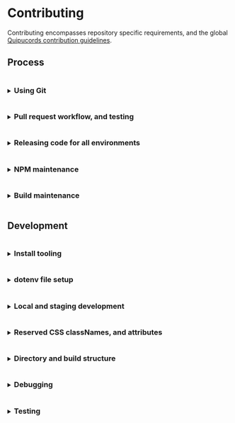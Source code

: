 # Contributing
Contributing encompasses repository specific requirements, and the global [Quipucords contribution guidelines](https://github.com/quipucords/quipucords/blob/main/CONTRIBUTING.md).

## Process
<details>
<summary><h3 style="display: inline-block">Using Git</h3></summary>

Quipucords-UI makes use of
- GitHub's fork and pull workflow.
- A linear commit process and rebasing.

> Instead of relying on GitHub merge commits and squashing, we recommend breaking down changes into smaller, independent commits.

> Working directly on the main repository is discouraged.

#### Branch syncing
Linear commit history for Quipucords-UI makes syncing concise
- `dev` is always rebased from `main`
  - typically after a release
  - or in prep for a fast-forward of `main`
- `main` is fast-forwarded from `dev`
  - typically when commits are prepared for release

</details>

<details>
<summary><h3 style="display: inline-block">Pull request workflow, and testing</h3></summary>

All development work should be handled through GitHub's fork and pull workflow.

#### Setting up a pull request
When multiple developers are contributing features, development pull requests (PRs) should be opened against the `dev` branch. PRs directly to `main` are discouraged,
Exceptions are allowed, but it is important to ensure that updates to the `main` branch are also rebased against the `dev` branch.

> If your pull request work contains any of the following warning signs
>  - out of sync commits (is not rebased against the `base branch`)
>  - poorly structured commits and messages
>  - any one commit relies on other commits to work at all, in the same pull request
>  - dramatic file restructures that attempt complex behavior
>  - missing, relaxed, or removed unit tests
>  - dramatic unit test snapshot updates
>  - affects any file not directly associated with the issue being resolved
>  - affects "many" files
>
> You may be encouraged to restructure your commits to help in review.

#### Pull request commits, messaging

Your pull request should contain Git commit messaging that follows the use of [conventional commit types](https://www.conventionalcommits.org/)
to provide consistent history and help generate [CHANGELOG.md](./CHANGELOG.md) updates.

Commit messages follow three basic guidelines
- No more than `65` characters for the first line
- If your pull request has more than a single commit you should include the pull request number in your message using the below format. This additional copy is not counted towards the `65` character limit.
  ```
  [message] (#1234)
  ```

  You can also include the pull request number on a single commit, but
  GitHub will automatically apply the pull request number when the
  `squash` button is used on a pull request.

- Commit message formats follow the structure
  ```
  <type>(<scope>): <issue number><description>
  ```
  Where
  - Type = the type of work the commit resolves.
    - Basic types include `feat` (feature), `fix`, `chore`, `build`.
    - See [conventional commit types](https://www.conventionalcommits.org/) for additional types.
  - Scope = **optional** area of code affected.
    - Can be a directory or filenames
    - Does not have to encompass all file names affected
  - Issue number = the Jira issue number
    - Currently, the prefix `dis-[issue number]` can be used in place of `discovery-[issue number]`
  - Description = what the commit work encompasses

  Example
  ```
  feat(scans): dis-123 activate foo against bar
  ```
> Not all commits need an issue number. But it is encouraged you attempt to associate
> a commit with an issue for tracking. In a scenario where no issue is available
> exceptions can be made for `fix`, `chore`, and `build`.

#### Pull request test failures
Creating a pull request activates the following checks through GitHub actions.
- Commit message linting, see [commit_lint.yml](./.github/workflows/commit_lint.yml)
- Pull request code linting, unit tests and repo-level integration tests, see [integration.yml](./.github/workflows/integration.yml)

For additional information on failures for
- Commit messages, see [Pull request commits, messaging](#pull-request-commits-messaging)
- Code documentation, see [Updating code documentation]()
- Pull request code, see [Updating unit tests during development]()

> To resolve failures for any GitHub actions make sure you first review the results of the test by
clicking the `checks` tab on the related pull request.

> Caching for GitHub actions and NPM packages is active. This caching allows subsequent pull request
> updates to avoid reinstalling yarn dependencies.
>
> Occasionally test failures can occur after recent NPM package updates either in the pull request
> itself or in a prior commit to the pull request. The most common reason for this failure presents when
> a NPM package has changed its support for different versions of NodeJS and those packages are updated
> in the `dev` branch.
>
> If test failures are happening shortly after a NPM package update you may need to clear the
> GitHub actions cache and restart the related tests.

</details>

<details>
<summary><h3 style="display: inline-block">Releasing code for all environments</h3></summary>

quipucords-ui uses GitHub releases, and our GitHub automation automatically builds and attaches artifacts to a release once its tag is created. See [integration.yml](https://github.com/quipucords/quipucords-ui/blob/main/.github/workflows/integration.yml) for implementation details and [Build workflow](https://github.com/quipucords/quipucords-ui/actions/workflows/integration.yml?query=event%3Apush) for the history of workflow runs.

#### Release artifacts
To create a new release, use `yarn` to update version details, and open a PR to merge those changes to `main` using the following process.

1. Within the repo, confirm you're on a new branch from the latest `main`, and use `yarn` to update the version:
   ```
   git checkout main && git pull  # to ensure you have the latest changes
   git checkout -b your-release-branch-name  # please use an appropriate branch name here
   yarn  # to ensure that packages are installed
   yarn release --dry-run  # to review the changes before committing them
   yarn release  # to generate and commit the changes
   ```

   > If you disagree with automatic generated version number, you may override it with the > optional `--override` argument:
   > ```
   > yarn release --override X.X.X
   > ```
2. Confirm you now have a release commit with the format `chore(release): X.X.X` that includes changes to:
   - [`package.json`](./package.json)
   - [`CHANGELOG.md`](./CHANGELOG.md)

   If there are issues with the file updates, please squash or amend any fixes into the single `chore(release): X.X.X` commit.
3. Push the **SINGLE** commit to a new branch on the remote GitHub origin:
   ```
   git push --set-upstream origin your-release-branch-name
   ```
4. Open a PR in GitHub for your branch to merge into `main`. Get approvals, and merge.
5. Using the [GitHub releases page](https://github.com/RedHatInsights/quipucords-ui/releases):
   1. Draft a new release from `main`, and confirm it references your latest `chore(release): X.X.X` commit hash.
   2. Create the new tag using the **SAME** semver version created by the release commit, i.e. `X.X.X`.

   > To avoid issues with inconsistent tags, please use the GitHub releases interface.
   > Do not manually create release tags using `git`.

</details>

<details>
<summary><h3 style="display: inline-block">NPM maintenance</h3></summary>

#### Cycle for updating NPMs
Our schedule for updating NPMs
- dependabot running once a month on low level packages that require only testing confirmation to pass
- 1x a month: running our aggregated dependency update script for all low level packages that require only testing confirmation
  - `$ yarn build:deps`
- 1x a month: running updates on NPMs that require additional visual confirmation, this includes...
  - dependency-name: "@patternfly/*"

#### Process for updating NPMs
To update packages in bulk there are 2 pre-defined paths, "basic" and "core".

> It is **highly discouraged** that you rely on updating the `yarn.lock` file only. This creates long-term issues when NPM references in `package.json` potentially require specific
> dependencies, or have built around specific package functionality that could be inadvertently altered by updating a dependencies' dependency. Update `package.json` packages instead.
>
> To review where a NPM package resource parent in `package.json` is... within the repo context run `$ npm ls [package name]`. This can help provide you with a dependency tree of resources in `package.json` that should
> be updated.

##### Basic NPM updates

1. Clone the repository locally, or bring your fork up-to-date with the development branch. [Make sure development tooling is installed](#install-tooling).
1. Open a terminal instance in the repository context and run
    ```
    $ yarn build:deps
    ```
   This will cycle through ALL basic NPM dependencies, running both unit tests, build and local integration checks. If
   any errors are throw the package update is skipped.
1. After the updates have completed **YOU MUST VISUALLY CONFIRM** the updates were successful by running both local development start scripts.
   - Visually confirm that local development still functions and can be navigated with...
      1. Start VPN, and make sure Docker/Podman is running.
      1. Run
         ```
         $ yarn start
         ```
   - Visually confirm that staging development still functions and can be navigated with...
      1. Start VPN, and make sure Docker/Podman is running.
      1. Run
         ```
         $ yarn start:stage
         ```
1. After you've confirmed everything is functioning correctly, check and commit the related changes to `package.json` and `yarn.lock`, then open a pull request towards the development branch.
> If any part of the "basic path" process fails you'll need to figure out which NPM is the offender and remove it from the update. OR resolve to fix the issue
> since future updates will be affected by skipping any package update.
> A `dependency-update-log.txt" file is generated in the root of the repository after each run of `$ yarn build:deps` this should contain a listing of the skipped packages.

##### Core NPM updates
1. Clone the repository locally, or bring your fork up-to-date with the development branch. [Make sure development tooling is installed](#install-tooling).
1. Open a terminal instance in the repository context and run
    ```
    $ yarn build:deps-core
    ```
   This will cycle through ALL core NPM dependencies, running both unit tests, build and local integration checks. If
   any errors are throw the package update is skipped.
1. After the updates have completed **YOU MUST VISUALLY CONFIRM** the updates were successful by running both local development start scripts.
   - Visually confirm that local development still functions and can be navigated with...
      1. Start VPN, and make sure Docker/Podman is running.
      1. Run
         ```
         $ yarn start
         ```
  - Visually confirm that staging development still functions and can be navigated with...
     1. Start VPN, and make sure Docker/Podman is running.
     1. Run
        ```
        $ yarn start:stage
        ```
1. After you've confirmed everything is functioning correctly, check and commit the related changes to `package.json` and `yarn.lock`, then open a pull request towards the development branch.
> If any part of the "core path" process fails you'll need to figure out which NPM is the offender and remove it from the update. OR resolve to fix the issue
> since future updates will be affected by skipping potentially any package update.
> A `dependency-update-log.txt" file is generated in the root of the repository after each run of `$ yarn build:deps-core` this should contain a listing of the skipped packages.

##### Manual NPM updates
This is the slowest part of package updates. If any packages are skipped during the "basic" and "core" automation runs. Those packages will need to be updated manually.
1. Clone the repository locally, or bring your fork up-to-date, with the development branch. [Make sure development tooling is installed](#install-tooling).
1. Remove/delete the `node_modules` directory (there may be differences between branches that create package alterations)
1. Run
   ```
   $ yarn
   ```
   To re-install the baseline packages.
1. Start working your way down the list of `dependencies` and `devDependencies` in [`package.json`](./package.json). It is normal to start on the `dev-dependencies` since the related NPMs support build process. Build process updates, short of a semver major/minor, generally do not break the application.
   > Some text editors fill in the next available NPM package version when you go to modify the package version. If this isn't available you can always use [NPM directly](https://www.npmjs.com/)... start searching =).
1. After each package version update in [`package.json`](./package.json) you'll run the follow scripts
   - `$ yarn test`, if it fails you'll need to run `$ yarn test:dev` and update the related tests
   - `$ yarn build`, if it fails you'll need to run `$ yarn test:integration-dev` and update the related tests
   - Make sure Docker/Podman is running, then type `$ yarn start`. Confirm that staging run is still accessible and that no design alterations have happened. Fix accordingly.
   - Make sure Docker/Podman is running, then type `$ yarn start:stage`. Confirm that staging run is still accessible and that no design alterations have happened. Fix accordingly.
1. If the package is now working commit the change and move on to the next package.
   - If the package fails, or you want to skip the update, take the minimally easy path and remove/delete `node_modules` then rollback `yarn.lock` **BEFORE** you run the next package update.
> There are alternatives to resetting `node_modules`, we're providing the most direct path.
>
> Not updating a package is not the end-of-the-world. A package is not going to randomly break because you haven't updated to the latest version.

> Security warnings on NPM packages should be reviewed on a "per-alert basis" since **they generally do not make a distinction between build resources and what is within the applications compiled output**. Blindly following a security
> update recommendation is not always the optimal path.

</details>

<details>
<summary><h3 style="display: inline-block">Build maintenance</h3></summary>

- Webpack configuration. The build uses configuration combined with NPM scripts found in [`package.json`](./package.json).
  - Webpack build files
    - [`./config`](./config)
    - [`./scripts/post.sh`](./scripts/post.sh)
    - [`./scripts/pre.sh`](./scripts/pre.sh)
- GitHub Actions
  - Action files
    - [`./.github/workflows`](.github/workflows)
  - Related script files
    - [`./.scripts/actions.commit.js`](./scripts/actions.commit.js)
</details>

## Development
<details>
<summary><h3 style="display: inline-block">Install tooling</h3></summary>

Before developing you'll need to install:
* [NodeJS and NPM](https://nodejs.org/)
* [Docker](https://docs.docker.com/desktop/)
  * Alternatively, you can try [Podman](https://github.com/containers/podman). [Homebrew](https://brew.sh/) can be used for the install `$ brew install podman`
* And [Yarn](https://yarnpkg.com)

#### OS support
The tooling for Quipucords-UI is `Mac OS` centered.

While some aspects of the tooling have been expanded for Linux there may still be issues. It is encouraged that OS tooling
changes are contributed back while maintaining existing `Mac OS` functionality.

If you are unable to test additional OS support it is imperative that code reviews take place before integrating/merging build changes.

#### NodeJS and NPM
The Quipucords-UI build attempts to align to the current NodeJS LTS version. It is possible to test future versions of NodeJS LTS. See CI Testing for more detail.

#### Docker and Mac
Setting [Docker](https://docs.docker.com/desktop/) up on a Mac? Install the appropriate package. Confirm everything installed correctly by trying these steps.
1. In a terminal instance run
   ```
   $ docker run hello-world
   ```

Reference the Docker documentation for additional installation help.

#### Docker and Linux
Setting Docker up on a Linux machine may include additional steps.
* [Docker on Linux](https://docs.docker.com/desktop/install/linux-install/)

Reference the Docker documentation for additional installation help.

#### Yarn
Once you've installed NodeJS you can use NPM to perform the [Yarn](https://yarnpkg.com) install

  ```
  $ npm install yarn -g
  ```
</details>

<details>
<summary><h3 style="display: inline-block">dotenv file setup</h3></summary>

"dotenv" files contain shared configuration settings across the Quipucords-UI code and build structure. These settings are imported through [helpers](./src/common/helpers.js), or through other various `process.env.[dotenv parameter names]` within the code or build.

#### Setup basic dotenv files
Before you can start any local development you need to relax permissions associated with the platform. This
affects various aspects of both `local` and `stage` development.

1. Create a local dotenv file in the root of `Quipucords-UI` called `.env.local` and add the following contents
    ```
    REACT_APP_DEBUG_MIDDLEWARE=true
    ```

#### Advanced dotenv files
The dotenv files are structured to cascade each additional dotenv file settings from a root `.env` file.
```
 .env = base dotenv file settings
 .env.local = a gitignored file to allow local settings overrides
 .env -> .env.development = local run development settings that enhances the base .env settings file
 .env -> .env.staging = local run staging settings that enhances the base .env settings file
 .env -> .env.production = build modifications associated with all environments
 .env -> .env.production.local = a gitignored, dynamically generated build modifications associated with all environments
 .env -> .env.test = testing framework settings that enhances the base .env settings file
```

##### Current directly available _developer/debugging/test_ dotenv parameters

> Technically all dotenv parameters come across as strings when imported through `process.env`. It is important to cast them accordingly if "type" is required.


| dotenv parameter           | definition                                                                                 |
| -------------------------- | ------------------------------------------------------------------------------------------ |
| REACT_APP_AUTH_TOKEN       | A static string associated with overriding the assumed UI/application token name           |
| REACT_APP_DEBUG_MIDDLEWARE | A static boolean that activates the console state debugging messages associated with Redux |


##### Current directly available _build_ dotenv parameters

> Technically all dotenv parameters come across as strings when imported through `process.env`. It is important to cast them accordingly if "type" is required.

| dotenv parameter                                  | definition                                                                                   |
| ------------------------------------------------- | -------------------------------------------------------------------------------------------- |
| REACT_APP_UI_VERSION                              | A dynamic string reference to the build populated package.json version reference             |
| REACT_APP_UI_NAME                                 | A static string reference similar to the application name                                    |
| REACT_APP_UI_SHORT_NAME                           | A static string reference to a shortened display version of the application name             |
| REACT_APP_UI_SENTENCE_START_NAME                  | A static string reference to the "sentence start" application name                           |
| REACT_APP_UI_BRAND_NAME                           | A static string reference similar to the official application name                           |
| REACT_APP_UI_BRAND_SHORT_NAME                     | A static string reference to a shortened official display version of the application name    |
| REACT_APP_UI_BRAND_SENTENCE_START_NAME            | A static string reference to the official "sentence start" application name                  |
| REACT_APP_UI_BRAND                                | A dynamic boolean reference used in building the official brand version of Quipucords-UI     |
| REACT_APP_AUTH_TOKEN                              | A static string reference to the authentication token                                        |
| REACT_APP_AUTH_HEADER                             | A static string reference to the authentication header                                       |
| REACT_APP_AJAX_TIMEOUT                            | A static number reference to the milliseconds used to timeout API requests                   |
| REACT_APP_TOAST_NOTIFICATIONS_TIMEOUT             | A static number reference to the milliseconds used to hide toast notifications               |
| REACT_APP_POLL_INTERVAL                           | A static number reference to the milliseconds used in view polling                           |
| REACT_APP_CONFIG_SERVICE_LOCALES_DEFAULT_LNG      | A static string reference to the UI/application default locale language                      |
| REACT_APP_CONFIG_SERVICE_LOCALES_DEFAULT_LNG_DESC | A static string reference to the UI/application default locale language                      |
| REACT_APP_CONFIG_SERVICE_LOCALES                  | A static string reference to a JSON resource for available UI/application locales            |
| REACT_APP_CONFIG_SERVICE_LOCALES_PATH             | A static string reference to the JSON resources for available UI/application locale strings  |
| REACT_APP_CONFIG_SERVICE_LOCALES_EXPIRE           | A static number reference to the milliseconds the UI/application locale strings/files expire |
| REACT_APP_CREDENTIALS_SERVICE                     | A static string reference to the API spec                                                    |
| REACT_APP_FACTS_SERVICE                           | A static string reference to the API spec                                                    |
| REACT_APP_REPORTS_SERVICE                         | A static string reference to the API spec                                                    |
| REACT_APP_REPORTS_SERVICE_DETAILS                 | A static string reference to the API spec                                                    |
| REACT_APP_REPORTS_SERVICE_DEPLOYMENTS             | A static string reference to the API spec                                                    |
| REACT_APP_REPORTS_SERVICE_MERGE                   | A static string reference to the API spec                                                    |
| REACT_APP_SCANS_SERVICE                           | A static string reference to the API spec                                                    |
| REACT_APP_SCAN_JOBS_SERVICE_START_GET             | A static string reference to the API spec                                                    |
| REACT_APP_SCAN_JOBS_SERVICE                       | A static string reference to the API spec                                                    |
| REACT_APP_SCAN_JOBS_SERVICE_CONNECTION            | A static string reference to the API spec                                                    |
| REACT_APP_SCAN_JOBS_SERVICE_INSPECTION            | A static string reference to the API spec                                                    |
| REACT_APP_SCAN_JOBS_SERVICE_PAUSE                 | A static string reference to the API spec                                                    |
| REACT_APP_SCAN_JOBS_SERVICE_CANCEL                | A static string reference to the API spec                                                    |
| REACT_APP_SCAN_JOBS_SERVICE_RESTART               | A static string reference to the API spec                                                    |
| REACT_APP_SCAN_JOBS_SERVICE_MERGE                 | A static string reference to the API spec                                                    |
| REACT_APP_SOURCES_SERVICE                         | A static string reference to the API spec                                                    |
| REACT_APP_USER_SERVICE                            | A static string reference to the API spec                                                    |
| REACT_APP_USER_SERVICE_CURRENT                    | A static string reference to the API spec                                                    |
| REACT_APP_USER_SERVICE_LOGOUT                     | A static string reference to the API spec                                                    |
| REACT_APP_STATUS_SERVICE                          | A static string reference to the API spec                                                    |

</details>

<details>
<summary><h3 style="display: inline-block">Local and staging development</h3></summary>

#### Start writing code with local run
This is a local run designed to function with minimal resources and a mock API.

1. Confirm you've installed all recommended tooling
1. Confirm the repository name has no blank spaces in it. If it does replace that blank with a dash or underscore, Docker has issues with unescaped parameter strings.
1. Confirm you've installed resources through yarn
1. Create a local dotenv file called `.env.local` in the root of Quipucords-UI, and add the following contents
    ```
    REACT_APP_DEBUG_MIDDLEWARE=true
    ```
1. Make sure Docker/Podman is running
1. Open a couple of instances of Terminal and run...
   ```
   $ yarn start
   ```
   and, optionally,
   ```
   $ yarn test:dev
   ```
1. Make sure your browser opened around the domain `https://localhost:3000/`
1. Start developing...

#### Start writing code with staging
This is an authenticated local run that has the ability to run against a containerized API.

1. Confirm you've installed all recommended tooling
1. Confirm the repository name has no blank spaces in it. If it does replace that blank with a dash or underscore, Docker has issues with unescaped parameter strings.
1. Confirm you've installed resources through yarn
1. Create a local dotenv file called `.env.local` in the root of Quipucords-UI, and add the following contents
    ```
    REACT_APP_DEBUG_MIDDLEWARE=true
    ```
1. Make sure Docker/Podman is running
1. Open a couple of instances of Terminal and run...
    ```
    $ yarn start:stage
    ```
   and, optionally,
    ```
    $ yarn test:dev
    ```
1. Make sure you open your browser around the domain `https://localhost:5001/`
   > You may have to scroll, but the terminal output will have some available domains for you to pick from.
1. Log in. (You'll need mock credentials, reach out to the development team)
1. Start developing...

</details>


<details>
<summary><h3 style="display: inline-block">Reserved CSS classNames, and attributes</h3></summary>

#### Reserved testing attributes
This project makes use of reserved DOM attributes and string identifiers used by the testing team.
> Updating elements with these attributes, or settings, should be done with the knowledge "you are affecting" the testing team's ability to test.
> And it is recommended you coordinate with the testing team before altering these attributes, settings.

1. Attribute `data-ouia-component-id`
   - `data-ouia-component-id=""` is preferred way of identifying elements by testing team.
   - Most of the time, React prop is `ouiaId`. Some PatternFly elements don't support it, in which case you can use standard DOM prop `data-ouia-component-id`, `data-test`, `name` or `id`.
   - Use `ouiaId` even if it seems to duplicate value of `name` or another attribute.
   - See [PatternFly documentation on OUIA](https://www.patternfly.org/developer-resources/open-ui-automation/).
2. Attribute `data-test`
   - DOM attributes with `data-test=""` are used by the testing team as a means to identify specific DOM elements.
   - To use simply place `data-test="[your-id-coordinated-with-testing-team]`" onto a DOM element.

</details>

<details>
<summary><h3 style="display: inline-block">Directory and build structure</h3></summary>

This repository has interdependency on the [Quipucords responsitory](https://github.com/quipucords/quipucords).

#### Django templates, login and logout
In order to have GUI developer access to the login and logout aspects of [Quipucords](https://github.com/quipucords/quipucords) we store
the Django template files here [./templates/*](./templates/base.html).

> Important!
> - This templates directory is required as part of the build process. **Removing `./templates` directory will break the production build.**
> - Updating the templates requires minimal understand of html, plus some minor recognition of templating languages. [If needed checkout out the Django template structure reading](https://docs.djangoproject.com/en/2.1/topics/templates/).
> - We use a shell script token string replacement during the build process for the application display name. If you see **[UI_NAME]** within the templates, be aware.
> - [The build script for directly manipulating the templates is here, ./scripts/post.sh](./scripts/post.sh)

#### Brand build
The brand build updates aspects of the application name across the React and Django templates, think Quipucords versus Discovery.
To handle a branded aspect of the build, instead of `$ yarn build` run
   ```
   $ yarn build:brand
   ```
</details>

<details>
<summary><h3 style="display: inline-block">Debugging</h3></summary>

#### Debugging development
You can apply overrides during local development by adding a `.env.local` (dotenv) file in the repository root directory.

Once you have made the dotenv file and/or changes, like the below "debug" flags, restart the project and the flags should be active.

*Any changes you make to the `.env.local` file should be ignored with `.gitignore`.*

#### Debugging Redux
This project makes use of React & Redux. To enable Redux browser console logging add the following line to your `.env.local` file.
  ```
  REACT_APP_DEBUG_MIDDLEWARE=true
  ```
</details>

<details>
<summary><h3 style="display: inline-block">Testing</h3></summary>

> Blindly updating unit test snapshots is not recommended. Within this code-base snapshots have been created
> to specifically call out when updates happen. If a snapshot is updating, and it is unexpected, this is our first
> line of checks against bugs/issues.

#### Unit testing
To run the unit tests with a watch during development you'll need to open an additional terminal instance, then run
  ```
  $ yarn test:dev
  ```

##### Updating test snapshots
To update snapshots from the terminal run
  ```
  $ yarn test:dev
  ```

From there you'll be presented with a few choices, one of them is "update", you can then hit the "u" key. Once the update script has run you should see additional changed files within Git, make sure to commit them along with your changes or continuous integration testing will fail.

##### Checking code coverage
To check the coverage report from the terminal run
  ```
  $ yarn test
  ```

##### Code coverage failing to update?
If you're having trouble getting an accurate code coverage report, or it's failing to provide updated results (i.e. you renamed files) you can try running
  ```
  $ yarn test:clearCache
  ```

#### Integration-like testing
To run tests associated with checking build output run
   ```
   $ yarn build
   $ yarn test:integration
   ```

##### Updating integration-like test snapshots
To update snapshots from the terminal run
  ```
  $ yarn test:integration-dev
  ```
</details>
